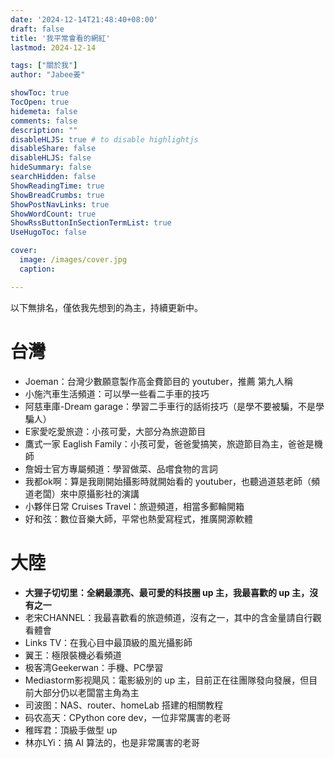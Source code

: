 ```yaml
---
date: '2024-12-14T21:48:40+08:00'
draft: false
title: '我平常會看的網紅'
lastmod: 2024-12-14

tags: ["關於我"]
author: "Jabee姜"

showToc: true
TocOpen: true
hidemeta: false
comments: false
description: ""
disableHLJS: true # to disable highlightjs
disableShare: false
disableHLJS: false
hideSummary: false
searchHidden: false
ShowReadingTime: true
ShowBreadCrumbs: true
ShowPostNavLinks: true
ShowWordCount: true
ShowRssButtonInSectionTermList: true
UseHugoToc: false

cover:
  image: /images/cover.jpg
  caption: 

---
```


以下無排名，僅依我先想到的為主，持續更新中。

# 台灣

- Joeman：台灣少數願意製作高金費節目的 youtuber，推薦 第九人稱
- 小施汽車生活頻道：可以學一些看二手車的技巧
- 阿慈車庫-Dream garage：學習二手車行的話術技巧（是學不要被騙，不是學騙人）
- E家愛吃愛旅遊：小孩可愛，大部分為旅遊節目
- 鷹式一家 Eaglish Family：小孩可愛，爸爸愛搞笑，旅遊節目為主，爸爸是機師
- 詹姆士官方專屬頻道：學習做菜、品嚐食物的言詞
- 我都ok啊：算是我剛開始攝影時就開始看的 youtuber，也聽過道慈老師（頻道老闆）來中原攝影社的演講
- 小夥伴日常 Cruises Travel：旅遊頻道，相當多郵輪開箱
- 好和弦：數位音樂大師，平常也熱愛寫程式，推廣開源軟體

# 大陸

- **大狸子切切里：全網最漂亮、最可愛的科技圈 up 主，我最喜歡的 up 主，沒有之一**
- 老宋CHANNEL：我最喜歡看的旅遊頻道，沒有之一，其中的含金量請自行觀看體會
- Links TV：在我心目中最頂級的風光攝影師
- 翼王：極限裝機必看頻道
- 极客湾Geekerwan：手機、PC學習
- Mediastorm影视飓风：電影級別的 up 主，目前正在往團隊發向發展，但目前大部分仍以老闆當主角為主
- 司波图：NAS、router、homeLab 搭建的相關教程
- 码农高天：CPython core dev，一位非常厲害的老哥
- 稚晖君：頂級手做型 up
- 林亦LYi：搞 AI 算法的，也是非常厲害的老哥
